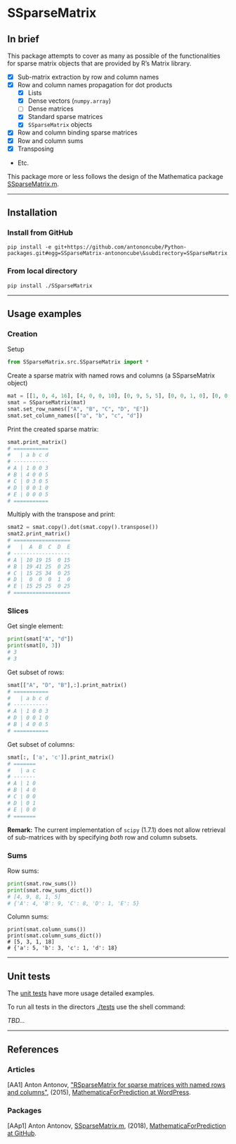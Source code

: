 # SSparseMatrix

## In brief

This package attempts to cover as many as possible of the functionalities for 
sparse matrix objects that are provided by R’s Matrix library. 

- [X] Sub-matrix extraction by row and column names
- [X] Row and column names propagation for dot products
   - [X] Lists
   - [X] Dense vectors (`numpy.array`)
   - [ ] Dense matrices
   - [X] Standard sparse matrices
   - [X] `SSparseMatrix` objects
- [X] Row and column binding sparse matrices
- [X] Row and column sums 
- [X] Transposing
- Etc. 

This package more or less follows the design of the
Mathematica package
[SSparseMatrix.m](https://github.com/antononcube/MathematicaForPrediction/blob/master/SSparseMatrix.m).

-------

## Installation

### Install from GitHub

```shell
pip install -e git+https://github.com/antononcube/Python-packages.git#egg=SSparseMatrix-antononcube\&subdirectory=SSparseMatrix
```

### From local directory

```shell
pip install ./SSparseMatrix
```

-------

## Usage examples

### Creation

Setup

```python
from SSparseMatrix.src.SSparseMatrix import *
```

Create a sparse matrix with named rows and columns (a SSparseMatrix object)

```python
mat = [[1, 0, 4, 16], [4, 0, 0, 10], [0, 9, 5, 5], [0, 0, 1, 0], [0, 0, 0, 5]]
smat = SSparseMatrix(mat)
smat.set_row_names(["A", "B", "C", "D", "E"])
smat.set_column_names(["a", "b", "c", "d"])
```

Print the created sparse matrix:

```python
smat.print_matrix()
# ===========
#   | a b c d
# -----------
# A | 1 0 0 3
# B | 4 0 0 5
# C | 0 3 0 5
# D | 0 0 1 0
# E | 0 0 0 5
# ===========
```

Multiply with the transpose and print:

```python
smat2 = smat.copy().dot(smat.copy().transpose())
smat2.print_matrix()
# ==================
#   |  A  B  C  D  E
# ------------------
# A | 10 19 15  0 15
# B | 19 41 25  0 25
# C | 15 25 34  0 25
# D |  0  0  0  1  0
# E | 15 25 25  0 25
# ==================
```

### Slices

Get single element:

```python
print(smat["A", "d"])
print(smat[0, 3])
# 3
# 3
```

Get subset of rows:
```python
smat[["A", "D", "B"],:].print_matrix()
# ===========
#   | a b c d
# -----------
# A | 1 0 0 3
# D | 0 0 1 0
# B | 4 0 0 5
# ===========
```
Get subset of columns:
```python
smat[:, ['a', 'c']].print_matrix()
# =======
#   | a c
# -------
# A | 1 0
# B | 4 0
# C | 0 0
# D | 0 1
# E | 0 0
# =======
```

**Remark:** The current implementation of `scipy` (1.7.1) does not allow retrieval
of sub-matrices with by specifying *both* row and column subsets. 


### Sums

Row sums:

```python
print(smat.row_sums())
print(smat.row_sums_dict())
# [4, 9, 8, 1, 5]
# {'A': 4, 'B': 9, 'C': 8, 'D': 1, 'E': 5}
```

Column sums:

```
print(smat.column_sums())
print(smat.column_sums_dict())
# [5, 3, 1, 18]
# {'a': 5, 'b': 3, 'c': 1, 'd': 18}
```

-------

## Unit tests

The [unit tests](./tests) have more usage detailed examples. 

To run all tests in the directors [./tests](./tests) use the shell command:

*TBD...*

-------

## References

### Articles

[AA1] Anton Antonov,
["RSparseMatrix for sparse matrices with named rows and columns"](https://mathematicaforprediction.wordpress.com/2015/10/08/rsparsematrix-for-sparse-matrices-with-named-rows-and-columns/),
(2015),
[MathematicaForPrediction at WordPress](https://mathematicaforprediction.wordpress.com).

### Packages

[AAp1] Anton Antonov,
[SSparseMatrix.m](https://github.com/antononcube/MathematicaForPrediction/blob/master/SSparseMatrix.m),
(2018),
[MathematicaForPrediction at GitHub](https://github.com/antononcube/MathematicaForPrediction).
